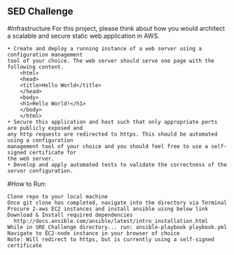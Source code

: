 ## SED Challenge
#Infrastructure
    For this project, please think about how you would architect a scalable and secure static web
    application in AWS.
  
    • Create and deploy a running instance of a web server using a configuration management
    tool of your choice. The web server should serve one page with the following content.
        <html>
        <head>
        <title>Hello World</title>
        </head>
        <body>
        <h1>Hello World!</h1>
        </body>
        </html>
    • Secure this application and host such that only appropriate ports are publicly exposed and
    any http requests are redirected to https. This should be automated using a configuration
    management tool of your choice and you should feel free to use a self-signed certificate for
    the web server.
    • Develop and apply automated tests to validate the correctness of the server configuration.
  

#How to Run:

    Clone repo to your local machine
    Once git clone has completed, navigate into the directory via Terminal
    Procure 2-aws EC2 instances and install ansible uisng below link
    Download & Install required dependencies
      http://docs.ansible.com/ansible/latest/intro_installation.html
    While in SRE_Challenge directory... run: ansible-playbook playbook.yml
    Navigate to EC2-node instance in your browser of choice
    Note: Will redirect to https, but is currently using a self-signed certificate
